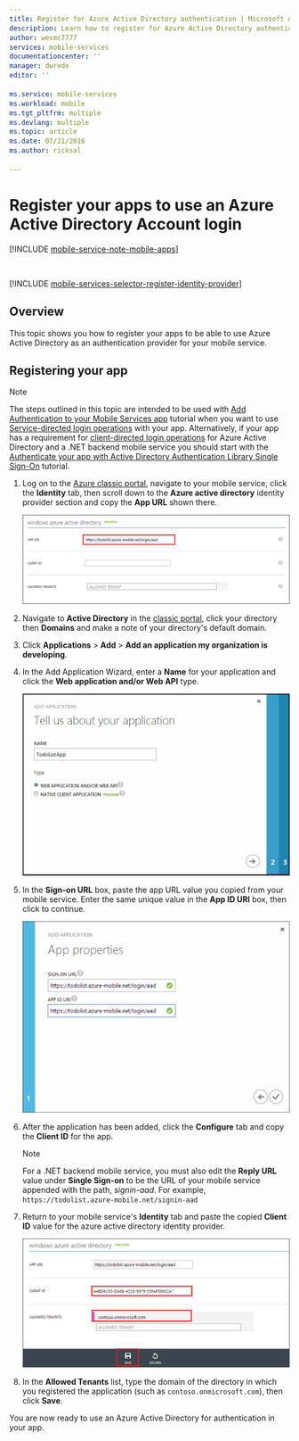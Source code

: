 ```yaml
---
title: Register for Azure Active Directory authentication | Microsoft Azure
description: Learn how to register for Azure Active Directory authentication in your Mobile Services application.
author: wesmc7777
services: mobile-services
documentationcenter: ''
manager: dwrede
editor: ''

ms.service: mobile-services
ms.workload: mobile
ms.tgt_pltfrm: multiple
ms.devlang: multiple
ms.topic: article
ms.date: 07/21/2016
ms.author: ricksal

---
```

# Register your apps to use an Azure Active Directory Account login
[!INCLUDE [mobile-service-note-mobile-apps](../../includes/mobile-services-note-mobile-apps.md)]

&nbsp;

[!INCLUDE [mobile-services-selector-register-identity-provider](../../includes/mobile-services-selector-register-identity-provider.md)]

## Overview
This topic shows you how to register your apps to be able to use Azure Active Directory as an authentication provider for your mobile service.

## Registering your app
> [!NOTE]
> The steps outlined in this topic are intended to be used with [Add Authentication to your Mobile Services app](mobile-services-dotnet-backend-windows-universal-dotnet-get-started-users.md) tutorial when you want to use [Service-directed login operations](http://msdn.microsoft.com/library/azure/dn283952.aspx) with your app. Alternatively, if your app has a requirement for [client-directed login operations](http://msdn.microsoft.com/library/azure/jj710106.aspx) for Azure Active Directory and a .NET backend mobile service you should start with the [Authenticate your app with Active Directory Authentication Library Single Sign-On](mobile-services-windows-store-dotnet-adal-sso-authentication.md) tutorial.
> 
> 

1. Log on to the [Azure classic portal], navigate to your mobile service, click the **Identity** tab, then scroll down to the **Azure active directory** identity provider section and copy the **App URL** shown there.
   
    ![Mobile service app URL for AAD](./media/mobile-services-how-to-register-active-directory-authentication/mobile-services-copy-app-url-waad-auth.png)
2. Navigate to **Active Directory** in the [classic portal], click your directory then **Domains** and make a note of your directory's default domain.
3. Click **Applications** > **Add** > **Add an application my organization is developing**.
4. In the Add Application Wizard, enter a **Name** for your application and click the  **Web application and/or Web API** type.
   
    ![Name your AAD app](./media/mobile-services-how-to-register-active-directory-authentication/mobile-services-add-app-wizard-1-waad-auth.png)
5. In the **Sign-on URL** box, paste the app URL value you copied from your mobile service. Enter the same unique value in the **App ID URI** box, then click to continue.
   
    ![Set the AAD app properties](./media/mobile-services-how-to-register-active-directory-authentication/mobile-services-add-app-wizard-2-waad-auth.png)
6. After the application has been added, click the **Configure** tab and copy the **Client ID** for the app.
   
   > [!NOTE]
   > For a .NET backend mobile service, you must also edit the **Reply URL** value under **Single Sign-on** to be the URL of your mobile service appended with the path, *signin-aad*. For example,  `https://todolist.azure-mobile.net/signin-aad`
   > 
   > 
7. Return to your mobile service's **Identity** tab and paste the copied **Client ID** value for the azure active directory identity provider.
   
    ![](./media/mobile-services-how-to-register-active-directory-authentication/mobile-services-clientid-pasted-waad-auth.png)
8. In the **Allowed Tenants** list, type the domain of the directory in which you registered the application (such as `contoso.onmicrosoft.com`), then click **Save**.

You are now ready to use an Azure Active Directory for authentication in your app.

<!-- Anchors. -->

<!-- Images. -->


<!-- URLs. -->
[Azure classic portal]: https://manage.windowsazure.com/
[classic portal]: https://manage.windowsazure.com/


